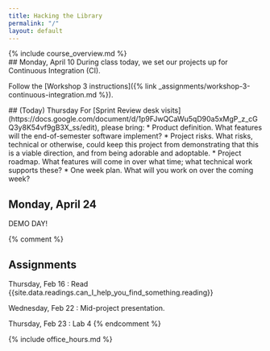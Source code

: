 ```yaml
---
title: Hacking the Library
permalink: "/"
layout: default
---
```


<div class="jumbotron" markdown="1">
  {% include course_overview.md %}
</div>

<div class="row">

<div class="col-lg-4" markdown="1">
## Monday, April 10
During class today, we set our projects up for Continuous Integration (CI).

Follow the [Workshop 3 instructions]({% link _assignments/workshop-3-continuous-integration.md %}).
</div>

<div class="col-lg-4" markdown="1">
## (Today) Thursday
For [Sprint Review desk visits](https://docs.google.com/document/d/1p9FJwQCaWu5qD90a5xMgP_z_cGQ3y8K54vf9gB3X_ss/edit), please bring:
* Product definition. What features will the end-of-semester software implement?
* Project risks. What risks, technical or otherwise, could keep this project from demonstrating that this is a viable direction, and from being adorable and adoptable.
* Project roadmap. What features will come in over what time; what technical work supports these?
* One week plan. What will you work on over the coming week?

## Monday, April 24
DEMO DAY!
</div>

{% comment %}
## Assignments

Thursday, Feb 16
: Read {{site.data.readings.can_I_help_you_find_something.reading}}

Wednesday, Feb 22
: Mid-project presentation.

Thursday, Feb 23
: Lab 4
{% endcomment %}

<div class="col-lg-4" markdown="1">
{% include office_hours.md %}
</div>

</div>
